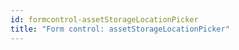 ```yaml
---
id: formcontrol-assetStorageLocationPicker
title: "Form control: assetStorageLocationPicker"
---
```

